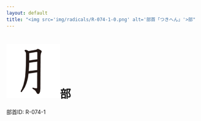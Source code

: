 ```yaml
---
layout: default
title: "<img src='img/radicals/R-074-1-0.png' alt='部首「つきへん」'>部"  # glyphをタイトルに使用
---
```


# <img src='img/radicals/R-074-1-0.png' alt='部首「つきへん」'>部
部首ID: R-074-1
